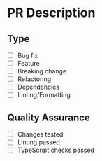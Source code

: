 # PR Description

## Type

- [ ] Bug fix
- [ ] Feature
- [ ] Breaking change
- [ ] Refactoring
- [ ] Dependencies
- [ ] Linting/Formatting

## Quality Assurance

- [ ] Changes tested
- [ ] Linting passed
- [ ] TypeScript checks passed
